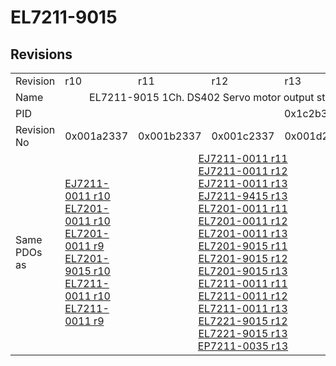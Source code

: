 # EL7211-9015

## Revisions
<table>
<tr>
<td>Revision</td>
<td>r10</td>
<td>r11</td>
<td>r12</td>
<td>r13</td>
<td>r14</td>
<td>r15</td>
<td>r16</td>
</tr>
<tr>
<td>Name</td>
<td colspan=7 align="center">EL7211-9015 1Ch. DS402 Servo motor output stage with OCT (50V, 4.5A RMS) and STO input</td>
</tr>
<tr>
<td>PID</td>
<td colspan=7 align="center">0x1c2b3052</td>
</tr>
<tr>
<td>Revision No</td>
<td>0x001a2337</td>
<td>0x001b2337</td>
<td>0x001c2337</td>
<td>0x001d2337</td>
<td>0x001e2337</td>
<td>0x001f2337</td>
<td>0x00202337</td>
</tr>
<tr>
<td>Same PDOs as</td>
<td><a href="EJ7211-0011.md">EJ7211-0011 r10</a><br/><a href="EL7201-0011.md">EL7201-0011 r10</a><br/><a href="EL7201-0011.md">EL7201-0011 r9</a><br/><a href="EL7201-9015.md">EL7201-9015 r10</a><br/><a href="EL7211-0011.md">EL7211-0011 r10</a><br/><a href="EL7211-0011.md">EL7211-0011 r9</a></td>
<td colspan=3 align="center"><a href="EJ7211-0011.md">EJ7211-0011 r11</a><br/><a href="EJ7211-0011.md">EJ7211-0011 r12</a><br/><a href="EJ7211-0011.md">EJ7211-0011 r13</a><br/><a href="EJ7211-9415.md">EJ7211-9415 r13</a><br/><a href="EL7201-0011.md">EL7201-0011 r11</a><br/><a href="EL7201-0011.md">EL7201-0011 r12</a><br/><a href="EL7201-0011.md">EL7201-0011 r13</a><br/><a href="EL7201-9015.md">EL7201-9015 r11</a><br/><a href="EL7201-9015.md">EL7201-9015 r12</a><br/><a href="EL7201-9015.md">EL7201-9015 r13</a><br/><a href="EL7211-0011.md">EL7211-0011 r11</a><br/><a href="EL7211-0011.md">EL7211-0011 r12</a><br/><a href="EL7211-0011.md">EL7211-0011 r13</a><br/><a href="EL7221-9015.md">EL7221-9015 r12</a><br/><a href="EL7221-9015.md">EL7221-9015 r13</a><br/><a href="EP7211-0035.md">EP7211-0035 r13</a></td>
<td colspan=2 align="center"><a href="EJ7211-0011.md">EJ7211-0011 r14</a><br/><a href="EJ7211-0011.md">EJ7211-0011 r15</a><br/><a href="EJ7211-9415.md">EJ7211-9415 r14</a><br/><a href="EJ7211-9415.md">EJ7211-9415 r15</a><br/><a href="EL7201-0011.md">EL7201-0011 r14</a><br/><a href="EL7201-0011.md">EL7201-0011 r15</a><br/><a href="EL7201-9015.md">EL7201-9015 r14</a><br/><a href="EL7201-9015.md">EL7201-9015 r15</a><br/><a href="EL7211-0011.md">EL7211-0011 r14</a><br/><a href="EL7211-0011.md">EL7211-0011 r15</a><br/><a href="EL7221-9015.md">EL7221-9015 r14</a><br/><a href="EL7221-9015.md">EL7221-9015 r15</a><br/><a href="EP7211-0035.md">EP7211-0035 r14</a><br/><a href="EP7211-0035.md">EP7211-0035 r15</a></td>
<td><a href="EJ7211-0011.md">EJ7211-0011 r16</a><br/><a href="EJ7211-9415.md">EJ7211-9415 r16</a><br/><a href="EL7201-0011.md">EL7201-0011 r16</a><br/><a href="EL7201-9015.md">EL7201-9015 r16</a><br/><a href="EL7211-0011.md">EL7211-0011 r16</a><br/><a href="EL7221-9015.md">EL7221-9015 r16</a><br/><a href="EP7211-0035.md">EP7211-0035 r16</a></td>
</tr>
</table>
